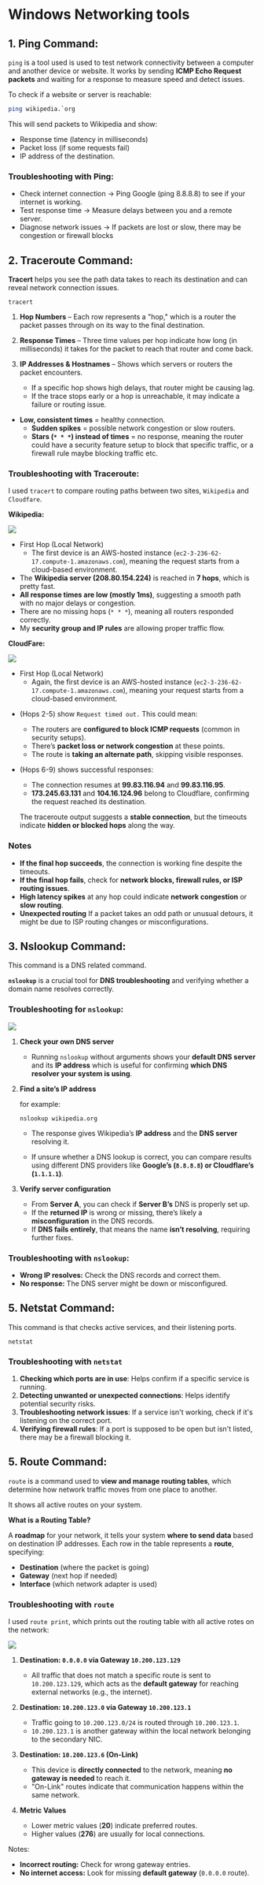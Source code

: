 # Windows Networking tools

## 1. **Ping Command:**


`ping` is a tool used is used to test network connectivity between a computer and another device or website. It works by sending **ICMP Echo Request packets** and waiting for a response to measure speed and detect issues.

To check if a website or server is reachable:

```sh
ping wikipedia.`org
```


This will send packets to Wikipedia and show:
- Response time (latency in milliseconds)
- Packet loss (if some requests fail)
- IP address of the destination.

### Troubleshooting with Ping:

- Check internet connection → Ping Google (ping 8.8.8.8) to see if your internet is working.
- Test response time → Measure delays between you and a remote server.
- Diagnose network issues → If packets are lost or slow, there may be congestion or firewall blocks



## 2. **Traceroute Command**:

 **Tracert** helps you see the path data takes to reach its destination and can reveal network connection issues.

```
tracert
```

1. **Hop Numbers** – Each row represents a "hop," which is a router the packet passes through on its way to the final destination.  
2. **Response Times** – Three time values per hop indicate how long (in milliseconds) it takes for the packet to reach that router and come back.  

3. **IP Addresses & Hostnames** – Shows which servers or routers the packet encounters.  
   * If a specific hop shows high delays, that router might be causing lag.  
   * If the trace stops early or a hop is unreachable, it may indicate a failure or routing issue.

 * **Low, consistent times** \= healthy connection.  
   * **Sudden spikes** \= possible network congestion or slow routers.  
   * **Stars (`* * *`) instead of times** \= no response, meaning the router could have a security feature setup to block that specific traffic, or a firewall rule maybe blocking traffic etc.

### Troubleshooting with Traceroute:

I used `tracert` to compare routing paths between two sites, `Wikipedia` and `Cloudfare`.

**Wikipedia:**

![](assets/wikipedia_tracert.png)

* First Hop (Local Network) 
   - The first device is an AWS-hosted instance (`ec2-3-236-62-17.compute-1.amazonaws.com`), meaning the request starts from a cloud-based environment.
* The **Wikipedia server (208.80.154.224)** is reached in **7 hops**, which is pretty fast.  
* **All response times are low (mostly 1ms)**, suggesting a smooth path with no major delays or congestion.  
* There are no missing hops (`* * *`), meaning all routers responded correctly.  
* My **security group and IP rules** are allowing proper traffic flow.

**CloudFare:**

![](assets/cloudfare_tracert.png)


- First Hop (Local Network)
   - Again, the first device is an AWS-hosted instance (`ec2-3-236-62-17.compute-1.amazonaws.com`), meaning your request starts from a cloud-based environment.
   
* (Hops 2-5) show `Request timed out.` This could mean:
     - The routers are **configured to block ICMP requests** (common in security setups).
     - There’s **packet loss or network congestion** at these points.
     - The route is **taking an alternate path**, skipping visible responses.

* (Hops 6-9) shows successful responses:
   - The connection resumes at **99.83.116.94** and **99.83.116.95**.
   - **173.245.63.131** and **104.16.124.96** belong to Cloudflare, confirming the request reached its destination.


    The traceroute output suggests a **stable connection**, but the timeouts indicate **hidden or blocked hops** along the way. 

### Notes
- **If the final hop succeeds**, the connection is working fine despite the timeouts.
- **If the final hop fails**, check for **network blocks, firewall rules, or ISP routing issues**.
- **High latency spikes** at any hop could indicate **network congestion** or **slow routing**.
- **Unexpected routing** If a packet takes an odd path or unusual detours, it might be due to ISP routing changes or misconfigurations.

## 3. **Nslookup Command:**

This command is a DNS related command.

**`nslookup`** is a crucial tool for **DNS troubleshooting** and verifying whether a domain name resolves correctly.

### **Troubleshooting for `nslookup`:**

![](assets/nslookup.png)

1. **Check your own DNS server**

   * Running `nslookup` without arguments shows your **default DNS server** and its **IP address** which is useful for confirming **which DNS resolver your system is using**. 

2. **Find a site’s IP address**

    for example:

    ```
    nslookup wikipedia.org
    ```

   * The response gives Wikipedia’s **IP address** and the **DNS server** resolving it.
   
   
   * If unsure whether a DNS lookup is correct, you can compare results using different DNS providers like **Google’s (`8.8.8.8`) or Cloudflare’s (`1.1.1.1`)**.
   
3. **Verify server configuration**

   * From **Server A**, you can check if **Server B’s** DNS is properly set up.  
   * If the **returned IP** is wrong or missing, there’s likely a **misconfiguration** in the DNS records.  
   * If **DNS fails entirely**, that means the name **isn’t resolving**, requiring further fixes.

### **Troubleshooting with `nslookup`:**

* **Wrong IP resolves:** Check the DNS records and correct them.  
* **No response:** The DNS server might be down or misconfigured.  


## 5. **Netstat Command:**

This command is that checks active services, and their listening ports. 

```
netstat
```

### **Troubleshooting with `netstat`**

1. **Checking which ports are in use**: Helps confirm if a specific service is running.  
2. **Detecting unwanted or unexpected connections**: Helps identify potential security risks.  
3. **Troubleshooting network issues**: If a service isn't working, check if it's listening on the correct port.  
4. **Verifying firewall rules**: If a port is supposed to be open but isn't listed, there may be a firewall blocking it.

## 5. **Route Command:**

 `route` is a command used to **view and manage routing tables**, which determine how network traffic moves from one place to another.

 It shows all active routes on your system.

**What is a Routing Table?**

A **roadmap** for your network, it tells your system **where to send data** based on destination IP addresses. Each row in the table represents a **route**, specifying:

* **Destination** (where the packet is going)  
* **Gateway** (next hop if needed)  
* **Interface** (which network adapter is used)  

### **Troubleshooting with `route`**

I used `route print`, which prints out the routing table with all active rotes on the network:

![](assets/route_print.png)


1. **Destination: `0.0.0.0` via Gateway `10.200.123.129`**  
   - All traffic that does not match a specific route is sent to `10.200.123.129`, which acts as the **default gateway** for reaching external networks (e.g., the internet).  

2. **Destination: `10.200.123.0` via Gateway `10.200.123.1`**  
   - Traffic going to `10.200.123.0/24` is routed through `10.200.123.1`.  
   - `10.200.123.1` is another gateway within the local network belonging to the secondary NIC. 

3. **Destination: `10.200.123.6` (On-Link)**  
   - This device is **directly connected** to the network, meaning **no gateway is needed** to reach it.  
   - "On-Link" routes indicate that communication happens within the same network.  
  

4. **Metric Values**  
   - Lower metric values (**20**) indicate preferred routes.  
   - Higher values (**276**) are usually for local connections. 

Notes:

- **Incorrect routing:** Check for wrong gateway entries.  
- **No internet access:** Look for missing **default gateway** (`0.0.0.0` route).  
